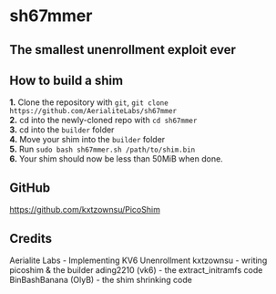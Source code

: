 # sh67mmer
## The smallest unenrollment exploit ever

## How to build a shim
**1.** Clone the repository with `git`, `git clone https://github.com/AerialiteLabs/sh67mmer`<br />
**2.** cd into the newly-cloned repo with `cd sh67mmer`<br />
**3.** cd into the `builder` folder<br />
**4.** Move your shim into the `builder` folder <br />
**5.** Run `sudo bash sh67mmer.sh /path/to/shim.bin`<br />
**6.** Your shim should now be less than 50MiB when done.<br />

## GitHub
https://github.com/kxtzownsu/PicoShim

## Credits
Aerialite Labs - Implementing KV6 Unenrollment
kxtzownsu - writing picoshim & the builder
ading2210 (vk6) - the extract_initramfs code
BinBashBanana (OlyB) - the shim shrinking code
